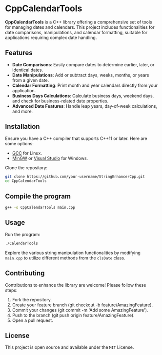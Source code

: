 # CppCalendarTools

**CppCalendarTools** is a C++ library offering a comprehensive set of tools for managing dates and calendars. This project includes functionalities for date comparisons, manipulations, and calendar formatting, suitable for applications requiring complex date handling.

## Features

- **Date Comparisons**: Easily compare dates to determine earlier, later, or identical dates.
- **Date Manipulations**: Add or subtract days, weeks, months, or years from a given date.
- **Calendar Formatting**: Print month and year calendars directly from your application.
- **Business Days Calculations**: Calculate business days, weekend days, and check for business-related date properties.
- **Advanced Date Features**: Handle leap years, day-of-week calculations, and more.

## Installation

Ensure you have a C++ compiler that supports C++11 or later. Here are some options:

- [GCC](https://gcc.gnu.org/install/) for Linux.
- [MinGW](http://www.mingw.org/) or [Visual Studio](https://visualstudio.microsoft.com/vs/features/cplusplus/) for Windows.

Clone the repository:

```bash
git clone https://github.com/your-username/StringEnhancerCpp.git
cd CppCalendarTools
```

## Compile the program

```bash
g++ -o CppCalendarTools main.cpp
```

## Usage

Run the program:

```bash
./CalendarTools
```

Explore the various string manipulation functionalities by modifying `main.cpp` to utilize different methods from the `clsDate` class.

## Contributing

Contributions to enhance the library are welcome! Please follow these steps:

1. Fork the repository.
2. Create your feature branch (git checkout -b feature/AmazingFeature).
3. Commit your changes (git commit -m 'Add some AmazingFeature').
4. Push to the branch (git push origin feature/AmazingFeature).
5. Open a pull request.

## License

This project is open source and available under the `MIT` License.